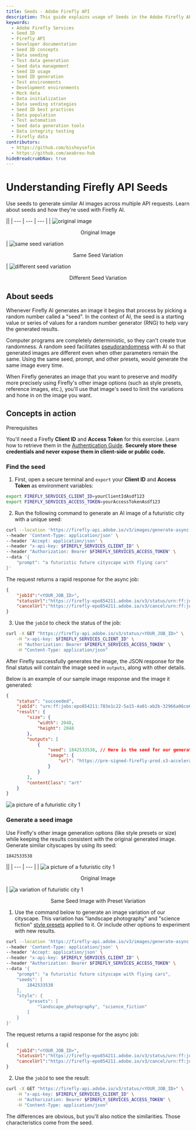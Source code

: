 ```yaml
---
title: Seeds - Adobe Firefly API
description: This guide explains usage of Seeds in the Adobe Firefly API.
keywords:
  - Adobe Firefly Services
  - Seed ID
  - Firefly API
  - Developer documentation
  - Seed ID concepts
  - Data seeding
  - Test data generation
  - Seed data management
  - Seed ID usage
  - Seed ID generation
  - Test environments
  - Development environments
  - Mock data
  - Data initialization
  - Data seeding strategies
  - Seed ID best practices
  - Data population
  - Test automation
  - Seed data generation tools
  - Data integrity testing
  - Firefly data
contributors:
  - https://github.com/bishoysefin
  - https://github.com/aeabreu-hub
hideBreadcrumbNav: true
---
```


# Understanding Firefly API Seeds

Use seeds to generate similar AI images across multiple API requests.
Learn about seeds and how they're used with Firefly AI.

||
| --- | --- | --- |
| ![original image](../../images/seed-concept-original-image.jpeg) <p style="text-align:center">Original Image</p> | ![same seed variation](../../images/seed-concept-same-seed-regeneration.jpeg) <p style="text-align:center">Same Seed Variation</p> | ![different seed variation](../../images/seed-concept-different-seed-regeneration.jpeg) <p style="text-align:center">Different Seed Variation</p>

## About seeds

Whenever Firefly AI generates an image it begins that process by picking a random number called a "seed". In the context of AI, the seed is a starting value or series of values for a random number generator (RNG) to help vary the generated results.

Computer programs are completely deterministic, so they can't create true randomness. A random seed facilitates [pseudorandomness](https://en.wikipedia.org/wiki/Pseudorandomness) with AI so that generated images are different even when other parameters remain the same. Using the same seed, prompt, and other presets, would generate the same image every time.

When Firefly generates an image that you want to preserve and modify more precisely using Firefly's other image options (such as style presets, reference images, etc.), you'll use that image's seed to limit the variations and hone in on the image you want.

## Concepts in action

<InlineAlert variant="warning" slots="header, text" />

Prerequisites

You'll need a Firefly **Client ID** and **Access Token** for this exercise. Learn how to retrieve them in the [Authentication Guide](../authentication/index.md). **Securely store these credentials and never expose them in client-side or public code.**

### Find the seed

1. First, open a secure terminal and `export` your **Client ID** and **Access Token** as environment variables:

```bash
export FIREFLY_SERVICES_CLIENT_ID=yourClientIdAsdf123
export FIREFLY_SERVICES_ACCESS_TOKEN=yourAccessTokenAsdf123
```

2. Run the following command to generate an AI image of a futuristic city with a unique seed:

```bash
curl --location 'https://firefly-api.adobe.io/v3/images/generate-async' \
--header 'Content-Type: application/json' \
--header 'Accept: application/json' \
--header "x-api-key: $FIREFLY_SERVICES_CLIENT_ID" \
--header "Authorization: Bearer $FIREFLY_SERVICES_ACCESS_TOKEN" \
--data '{
    "prompt": "a futuristic future cityscape with flying cars"
}'
```

The request returns a rapid response for the async job:

```json
{   
    "jobId":"<YOUR_JOB_ID>",
    "statusUrl":"https://firefly-epo854211.adobe.io/v3/status/urn:ff:jobs:...",
    "cancelUrl":"https://firefly-epo854211.adobe.io/v3/cancel/urn:ff:jobs:..."
}
```

3. Use the `jobId` to check the status of the job:

```bash
curl -X GET "https://firefly-api.adobe.io/v3/status/<YOUR_JOB_ID>" \
    -H "x-api-key: $FIREFLY_SERVICES_CLIENT_ID" \
    -H "Authorization: Bearer $FIREFLY_SERVICES_ACCESS_TOKEN" \
    -H "Content-Type: application/json"
```

After Firefly successfully generates the image, the JSON response for the final status will contain the image seed in `outputs`, along with other details.

Below is an example of our sample image response and the image it generated:

```json
{ 
    "status": "succeeded", 
    "jobId": "urn:ff:jobs:epo854211:783e1c22-5a15-4a01-ab2b-32966a06ce6c", 
    "result": { 
        "size": { 
            "width": 2048, 
            "height": 2048 
        }, 
        "outputs": [
            { 
                "seed": 1842533538, // Here is the seed for our generated image
                "image": { 
                    "url": "https://pre-signed-firefly-prod.s3-accelerate.amazonaws.com/images/asdf-1234..." 
                } 
            }
        ], 
        "contentClass": "art" 
    } 
}
```

![a picture of a futuristic city 1](../../images/seedless-city-1.jpeg)

### Generate a seed image

Use Firefly's other image generation options (like style presets or size) while keeping the results consistent with the original generated image.
Generate similar cityscapes by using its seed:

```1842533538```

||
| --- | --- |
| ![a picture of a futuristic city 1](../../images/seedless-city-1.jpeg) <p style="text-align:center">Original Image</p> | ![a variation of futuristic city 1](../../images/seeded-city-1.jpeg) <p style="text-align:center">Same Seed Image with Preset Variation</p>

1. Use the command below to generate an image variation of our cityscape. This variation has "landscape photography" and "science fiction" [style presets](../style-presets/index.md) applied to it. Or include other options to experiment with new results.

```bash
curl --location 'https://firefly-api.adobe.io/v3/images/generate-async' \
--header 'Content-Type: application/json' \
--header 'Accept: application/json' \
--header "x-api-key: $FIREFLY_SERVICES_CLIENT_ID" \
--header "Authorization: Bearer $FIREFLY_SERVICES_ACCESS_TOKEN" \
--data '{
    "prompt": "a futuristic future cityscape with flying cars",
    "seeds": [
        1842533538
    ],
    "style": {
        "presets": [
            "landscape_photography", "science_fiction"
        ]
    }
}'
```

The request returns a rapid response for the async job:

```json
{   
    "jobId":"<YOUR_JOB_ID>",
    "statusUrl":"https://firefly-epo854211.adobe.io/v3/status/urn:ff:jobs:...",
    "cancelUrl":"https://firefly-epo854211.adobe.io/v3/cancel/urn:ff:jobs:..."
}
```

2. Use the `jobId` to see the result:

```bash
curl -X GET "https://firefly-api.adobe.io/v3/status/<YOUR_JOB_ID>" \
    -H "x-api-key: $FIREFLY_SERVICES_CLIENT_ID" \
    -H "Authorization: Bearer $FIREFLY_SERVICES_ACCESS_TOKEN" \
    -H "Content-Type: application/json"
```

The differences are obvious, but you'll also notice the similarities. Those characteristics come from the seed.
